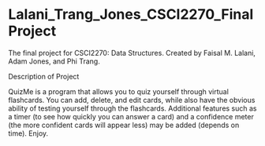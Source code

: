 # Lalani_Trang_Jones_CSCI2270_FinalProject
The final project for CSCI2270: Data Structures. Created by Faisal M. Lalani, Adam Jones, and Phi Trang.

Description of Project

QuizMe is a program that allows you to quiz yourself through virtual flashcards. You can add, delete, and edit cards, while also have the obvious ability of testing yourself through the flashcards. Additional features such as a timer (to see how quickly you can answer a card) and a confidence meter (the more confident cards will appear less) may be added (depends on time). Enjoy.
